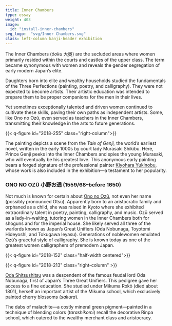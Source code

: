 ```yaml
---
title: Inner Chambers
type: essay
weight: 403
image:
  id: "install-inner-chambers"
svg_logo:  "svg/Inner Chambers.svg"
class: left-column kanji-header exhibition
---
```


The Inner Chambers (*ōoku* <span lang="ja">大奥</span>) are the secluded areas where women primarily resided within the courts and castles of the upper class. The term became synonymous with women and reveals the gender segregation of early modern Japan’s elite.

Daughters born into elite and wealthy households studied the fundamentals of the Three Perfections (painting, poetry, and calligraphy). They were not expected to become artists. Their artistic education was intended to prepare them to be proper companions for the men in their lives.

Yet sometimes exceptionally talented and driven women continued to cultivate these skills, paving their own paths as independent artists. Some, like Ono no Ozū, even served as teachers in the Inner Chambers, transmitting their knowledge in the arts to future generations.

{{< q-figure id="2018-255" class="right-column">}}

The painting depicts a scene from the *Tale of Genji,* the world’s earliest novel, written in the early 1000s by court lady Murasaki Shikibu. Here, Prince Genji peeks into the Inner Chambers and spies the young Murasaki, who will eventually be his greatest love. This anonymous early painting bears a forged signature of the professional painter [Kiyohara Yukinobu](/artists/#Kiyohara-Yukinobu-清原雪信/), whose work is also included in the exhibition—a testament to her popularity.

<div class="spacer-300"></div>

### ONO NO OZŪ <span lang="ja">小野お通</span> (1559/68–before 1650)

Not much is known for certain about [Ono no Ozū](/artists/#Ono-no-Ozū-(or-Ono-no-Otsū)-小野お通/), not even her name (possibly pronounced Otsū). Apparently born to an aristocratic family and orphaned as a child, she was raised in Kyoto where she exhibited extraordinary talent in poetry, painting, calligraphy, and music. Ozū served as a lady-in-waiting, tutoring women in the Inner Chambers both for shoguns and for the imperial house. She likely served all three of the warlords known as Japan’s Great Unifiers (Oda Nobunaga, Toyotomi Hideyoshi, and Tokugawa Ieyasu). Generations of noblewomen emulated Ozū’s graceful style of calligraphy. She is known today as one of the greatest women calligraphers of premodern Japan.

{{< q-figure id="2018-152" class="half-width centered">}}

<div class="spacer-300"></div>

{{< q-figure id="2018-213" class="right-column" >}}

[Oda Shitsushitsu](/artists/#Oda-Shitsushitsu-織田瑟瑟/) was a descendent of the famous feudal lord Oda Nobunaga, first of Japan’s Three Great Unifiers. This pedigree gave her access to a fine education. She studied under Mikuma Rokō (died about 1801), herself an important artist of the Mikuma school, which exclusively painted cherry blossoms (*sakura*).

The dabs of malachite—a costly mineral green pigment—painted in a technique of blending colors (*tarashikomi*) recall the decorative Rinpa school, which catered to the wealthy merchant class and aristocracy.
